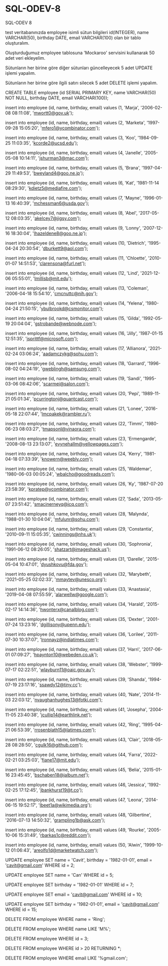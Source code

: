 # SQL-ODEV-8
SQL-ODEV 8

test veritabanınızda employee isimli sütun bilgileri id(INTEGER), name VARCHAR(50), birthday DATE, email VARCHAR(100) olan bir tablo oluşturalım.

Oluşturduğumuz employee tablosuna 'Mockaroo' servisini kullanarak 50 adet veri ekleyelim.

Sütunların her birine göre diğer sütunları güncelleyecek 5 adet UPDATE işlemi yapalım.

Sütunların her birine göre ilgili satırı silecek 5 adet DELETE işlemi yapalım.



CREATE TABLE employee (id SERIAL PRIMARY KEY, name VARCHAR(50) NOT NULL, birthday DATE, email VARCHAR(100));


insert into employee (id, name, birthday, email) values (1, 'Marja', '2006-02-08 08:11:08', 'mwortt0@gov.uk');

insert into employee (id, name, birthday, email) values (2, 'Marketa', '1997-09-28 15:05:20', 'mfero1@ycombinator.com');

insert into employee (id, name, birthday, email) values (3, 'Koo', '1984-09-25 11:03:35', 'kcorde2@ucsd.edu');

insert into employee (id, name, birthday, email) values (4, 'Janelle', '2005-05-08 10:14:11', 'jshurman3@mac.com');

insert into employee (id, name, birthday, email) values (5, 'Brana', '1997-04-29 11:49:53', 'bweyland4@goo.ne.jp');

insert into employee (id, name, birthday, email) values (6, 'Kat', '1981-11-14 08:29:30', 'kdietz5@mediafire.com');

insert into employee (id, name, birthday, email) values (7, 'Mayne', '1996-01-13 16:40:39', 'mchessman6@usda.gov');

insert into employee (id, name, birthday, email) values (8, 'Abel', '2017-05-12 08:03:35', 'akelcey7@jigsy.com');

insert into employee (id, name, birthday, email) values (9, 'Lonny', '2007-12-16 18:30:04', 'lhazeldene8@goo.ne.jp');

insert into employee (id, name, birthday, email) values (10, 'Dietrich', '1995-04-24 20:30:54', 'dburkett9@aol.com');

insert into employee (id, name, birthday, email) values (11, 'Chloette', '2010-01-07 14:51:53', 'clarensona@furl.net');

insert into employee (id, name, birthday, email) values (12, 'Lind', '2021-12-06 05:55:01', 'lmillisb@mit.edu');

insert into employee (id, name, birthday, email) values (13, 'Coleman', '2006-04-18 15:54:10', 'cmcnuttc@nih.gov');

insert into employee (id, name, birthday, email) values (14, 'Yelena', '1980-04-24 21:50:15', 'ybulbrookd@csmonitor.com');

insert into employee (id, name, birthday, email) values (15, 'Gilda', '1992-05-19 20:04:04', 'gstrobande@webnode.com');

insert into employee (id, name, birthday, email) values (16, 'Jilly', '1987-01-15 12:51:35', 'jsprittf@microsoft.com');

insert into employee (id, name, birthday, email) values (17, 'Allianora', '2021-02-24 03:06:24', 'aadamczykg@sohu.com');

insert into employee (id, name, birthday, email) values (18, 'Garrard', '1996-08-02 04:24:19', 'gweblingh@samsung.com');

insert into employee (id, name, birthday, email) values (19, 'Sandi', '1995-03-06 08:42:06', 'scarmei@salon.com');

insert into employee (id, name, birthday, email) values (20, 'Pepi', '1989-11-21 05:01:34', 'pcurringtonj@quantcast.com');

insert into employee (id, name, birthday, email) values (21, 'Lonee', '2016-05-18 22:07:44', 'lmcpakek@rambler.ru');

insert into employee (id, name, birthday, email) values (22, 'Timmi', '1980-06-23 08:03:27', 'tmapsonl@vinaora.com');

insert into employee (id, name, birthday, email) values (23, 'Ermengarde', '2008-08-13 23:13:07', 'evynehallm@yellowpages.com');

insert into employee (id, name, birthday, email) values (24, 'Kerry', '1981-04-18 07:33:39', 'knowern@weebly.com');

insert into employee (id, name, birthday, email) values (25, 'Waldemar', '1980-06-03 00:05:24', 'wbalcho@goodreads.com');

insert into employee (id, name, birthday, email) values (26, 'Ky', '1987-07-20 23:58:39', 'kpratep@ycombinator.com');

insert into employee (id, name, birthday, email) values (27, 'Sada', '2013-05-07 23:51:42', 'smacinerneyq@icq.com');

insert into employee (id, name, birthday, email) values (28, 'Malynda', '1988-01-30 10:04:04', 'mfulunr@sohu.com');

insert into employee (id, name, birthday, email) values (29, 'Constantia', '2010-09-11 15:05:35', 'cwinnings@nhs.uk');

insert into employee (id, name, birthday, email) values (30, 'Sophronia', '1991-06-12 08:26:05', 'shatzart@imageshack.us');

insert into employee (id, name, birthday, email) values (31, 'Darelle', '2015-05-04 10:47:01', 'dyushkovu@fda.gov');

insert into employee (id, name, birthday, email) values (32, 'Marybeth', '2021-05-25 02:02:33', 'mmaytev@unesco.org');

insert into employee (id, name, birthday, email) values (33, 'Anastasia', '2019-04-08 07:55:59', 'alarwellw@google.com');

insert into employee (id, name, birthday, email) values (34, 'Harald', '2015-02-17 14:14:36', 'hwonterx@canalblog.com');

insert into employee (id, name, birthday, email) values (35, 'Dexter', '2001-07-24 13:23:16', 'dgillisony@upenn.edu');

insert into employee (id, name, birthday, email) values (36, 'Lorilee', '2011-07-30 10:37:07', 'lronnayz@indiatimes.com');

insert into employee (id, name, birthday, email) values (37, 'Harri', '2017-06-01 07:09:27', 'hpaynton10@webeden.co.uk');

insert into employee (id, name, birthday, email) values (38, 'Webster', '1999-07-17 02:22:51', 'wlayburn11@oaic.gov.au');

insert into employee (id, name, birthday, email) values (39, 'Shanda', '1994-07-19 23:17:16', 'ssawdy12@tiny.cc');

insert into employee (id, name, birthday, email) values (40, 'Nate', '2014-11-03 22:03:12', 'nvaughanhughes13@fotki.com');

insert into employee (id, name, birthday, email) values (41, 'Josepha', '2004-11-05 23:40:38', 'jcullip14@earthlink.net');

insert into employee (id, name, birthday, email) values (42, 'Ring', '1995-04-21 06:53:39', 'rrosenblath15@latimes.com');

insert into employee (id, name, birthday, email) values (43, 'Clair', '2018-05-28 08:28:50', 'cgulk16@github.com');

insert into employee (id, name, birthday, email) values (44, 'Farra', '2022-02-21 03:25:03', 'fjane17@mit.edu');

insert into employee (id, name, birthday, email) values (45, 'Belia', '2015-01-16 23:45:45', 'bschaben18@jalbum.net');

insert into employee (id, name, birthday, email) values (46, 'Jessica', '1992-02-25 17:12:45', 'jbankhurst19@t.co');

insert into employee (id, name, birthday, email) values (47, 'Leona', '2014-06-15 19:52:17', 'lbeet1a@wikimedia.org');

insert into employee (id, name, birthday, email) values (48, 'Gilbertine', '2016-07-13 14:50:32', 'grampling1b@ask.com');

insert into employee (id, name, birthday, email) values (49, 'Rourke', '2005-10-06 15:31:49', 'rbarkas1c@reddit.com');

insert into employee (id, name, birthday, email) values (50, 'Alwin', '1999-10-12 01:06:43', 'areolfo1d@marketwatch.com');


UPDATE employee SET name = 'Cavit', birthday = '1982-01-01', email = 'cavit@gmail.com' WHERE id = 2;

UPDATE employee SET name = 'Can' WHERE id = 5;

UPDATE employee SET birthday = '1982-01-01' WHERE id = 7;

UPDATE employee SET email = 'cavit@gmail.com' WHERE id = 10;

UPDATE employee SET birthday = '1982-01-01', email = 'cavit@gmail.com' WHERE id = 15;



DELETE FROM employee WHERE name = 'Ring';

DELETE FROM employee WHERE name LIKE 'M%';

DELETE FROM employee WHERE id = 3;

DELETE FROM employee WHERE id > 20 RETURNING *;

DELETE FROM employee WHERE email LIKE '%gmail.com';


